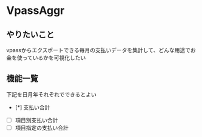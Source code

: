 # VpassAggr

## やりたいこと
vpassからエクスポートできる毎月の支払いデータを集計して、どんな用途でお金を使っているかを可視化したい

## 機能一覧
下記を日月年それぞれでできるとよい

- [*] 支払い合計
- [ ] 項目別支払い合計
- [ ] 項目指定の支払い合計
